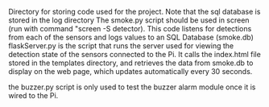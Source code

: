 Directory for storing code used for the project. Note that the sql database is stored in the log directory
The smoke.py script should be used in screen (run with command "screen -S detector). This code listens for detections from each of the sensors and logs values to an SQL Database (smoke.db)
flaskServer.py is the script that runs the server used for viewing the detection state of the sensors connected to the Pi. It calls the index.html file stored in the templates directory, and retrieves the data from smoke.db to display on the web page, which updates automatically every 30 seconds.

the buzzer.py script is only used to test the buzzer alarm module once it is wired to the Pi.
